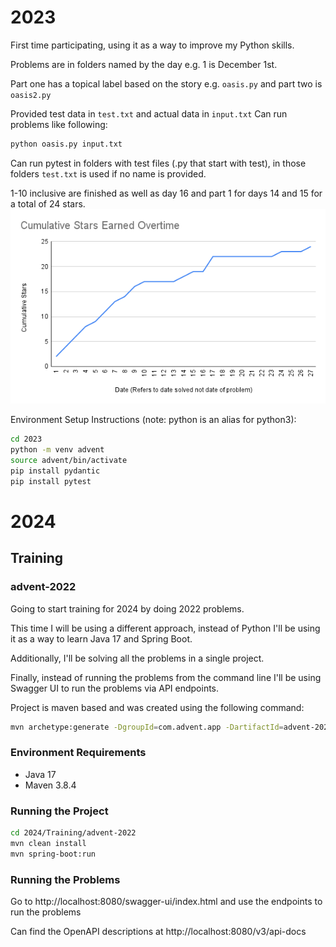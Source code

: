 # 2023

First time participating, using it as a way to improve my Python skills.

Problems are in folders named by the day e.g. 1 is December 1st.

Part one has a topical label based on the story e.g. `oasis.py` and part two is `oasis2.py`

Provided test data in `test.txt` and actual data in `input.txt`
Can run problems like following: 
```bash
python oasis.py input.txt
```
Can run pytest in folders with test files (.py that start with test), in those folders `test.txt` is used if no name is provided.

1-10 inclusive are finished as well as day 16 and part 1 for days 14 and 15 for a total of 24 stars.
![2023 Progress Graph](2023/graph.png)

Environment Setup Instructions (note: python is an alias for python3):
```bash
cd 2023
python -m venv advent
source advent/bin/activate
pip install pydantic
pip install pytest
```

# 2024

## Training

### advent-2022

Going to start training for 2024 by doing 2022 problems.

This time I will be using a different approach, instead of Python I'll be using it as a way to learn Java 17 and Spring Boot.

Additionally, I'll be solving all the problems in a single project.

Finally, instead of running the problems from the command line I'll be using Swagger UI to run the problems via API endpoints.

Project is maven based and was created using the following command:
```bash
mvn archetype:generate -DgroupId=com.advent.app -DartifactId=advent-2022 -DarchetypeArtifactId=maven-archetype-quickstart -DarchetypeVersion=1.4 -DinteractiveMode=false
```

### Environment Requirements
- Java 17
- Maven 3.8.4

### Running the Project
```bash
cd 2024/Training/advent-2022
mvn clean install
mvn spring-boot:run
```

### Running the Problems

Go to http://localhost:8080/swagger-ui/index.html and use the endpoints to run the problems

Can find the OpenAPI descriptions at http://localhost:8080/v3/api-docs
